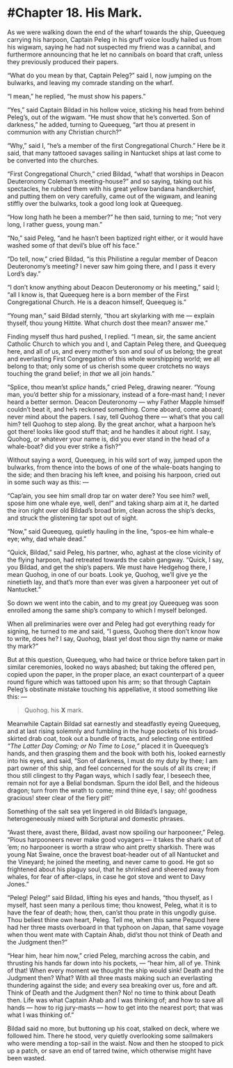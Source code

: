 #Chapter 18. 
His Mark.
=========

As we were walking down the end of the wharf towards the ship, Queequeg
carrying his harpoon, Captain Peleg in his gruff voice loudly hailed us from
his wigwam, saying he had not suspected my friend was a cannibal, and
furthermore announcing that he let no cannibals on board that craft, unless
they previously produced their papers.

“What do you mean by that, Captain Peleg?” said I, now jumping on the bulwarks,
and leaving my comrade standing on the wharf.

“I mean,” he replied, “he must show his papers.”

“Yes,” said Captain Bildad in his hollow voice, sticking his head from behind
Peleg’s, out of the wigwam. “He must show that he’s converted.  Son of
darkness,” he added, turning to Queequeg, “art thou at present in communion
with any Christian church?”

“Why,” said I, “he’s a member of the first Congregational Church.” Here be it
said, that many tattooed savages sailing in Nantucket ships at last come to be
converted into the churches.

“First Congregational Church,” cried Bildad, “what! that worships in Deacon
Deuteronomy Coleman’s meeting-house?” and so saying, taking out his spectacles,
he rubbed them with his great yellow bandana handkerchief, and putting them on
very carefully, came out of the wigwam, and leaning stiffly over the bulwarks,
took a good long look at Queequeg.

“How long hath he been a member?” he then said, turning to me; “not very long,
I rather guess, young man.”

“No,” said Peleg, “and he hasn’t been baptized right either, or it would have
washed some of that devil’s blue off his face.”

“Do tell, now,” cried Bildad, “is this Philistine a regular member of Deacon
Deuteronomy’s meeting? I never saw him going there, and I pass it every Lord’s
day.”

“I don’t know anything about Deacon Deuteronomy or his meeting,” said I; “all I
know is, that Queequeg here is a born member of the First Congregational
Church. He is a deacon himself, Queequeg is.”

“Young man,” said Bildad sternly, “thou art skylarking with me — explain
thyself, thou young Hittite. What church dost thee mean? answer me.”

Finding myself thus hard pushed, I replied. “I mean, sir, the same ancient
Catholic Church to which you and I, and Captain Peleg there, and Queequeg here,
and all of us, and every mother’s son and soul of us belong; the great and
everlasting First Congregation of this whole worshipping world; we all belong
to that; only some of us cherish some queer crotchets no ways touching the
grand belief; in *that* we all join hands.”

“Splice, thou mean’st *splice* hands,” cried Peleg, drawing nearer. “Young man,
you’d better ship for a missionary, instead of a fore-mast hand; I never heard
a better sermon. Deacon Deuteronomy — why Father Mapple himself couldn’t beat
it, and he’s reckoned something. Come aboard, come aboard; never mind about the
papers. I say, tell Quohog there — what’s that you call him? tell Quohog to
step along. By the great anchor, what a harpoon he’s got there! looks like good
stuff that; and he handles it about right. I say, Quohog, or whatever your name
is, did you ever stand in the head of a whale-boat? did you ever strike a
fish?”

Without saying a word, Queequeg, in his wild sort of way, jumped upon the
bulwarks, from thence into the bows of one of the whale-boats hanging to the
side; and then bracing his left knee, and poising his harpoon, cried out in
some such way as this: — 

“Cap’ain, you see him small drop tar on water dere? You see him? well, spose
him one whale eye, well, den!” and taking sharp aim at it, he darted the iron
right over old Bildad’s broad brim, clean across the ship’s decks, and struck
the glistening tar spot out of sight.

“Now,” said Queequeg, quietly hauling in the line, “spos-ee him whale-e eye;
why, dad whale dead.”

“Quick, Bildad,” said Peleg, his partner, who, aghast at the close vicinity of
the flying harpoon, had retreated towards the cabin gangway.  “Quick, I say,
you Bildad, and get the ship’s papers. We must have Hedgehog there, I mean
Quohog, in one of our boats. Look ye, Quohog, we’ll give ye the ninetieth lay,
and that’s more than ever was given a harpooneer yet out of Nantucket.”

So down we went into the cabin, and to my great joy Queequeg was soon enrolled
among the same ship’s company to which I myself belonged.

When all preliminaries were over and Peleg had got everything ready for
signing, he turned to me and said, “I guess, Quohog there don’t know how to
write, does he? I say, Quohog, blast ye! dost thou sign thy name or make thy
mark?”

But at this question, Queequeg, who had twice or thrice before taken part in
similar ceremonies, looked no ways abashed; but taking the offered pen, copied
upon the paper, in the proper place, an exact counterpart of a queer round
figure which was tattooed upon his arm; so that through Captain Peleg’s
obstinate mistake touching his appellative, it stood something like this: — 

> Quohog. his __X__ mark.

Meanwhile Captain Bildad sat earnestly and steadfastly eyeing Queequeg, and at
last rising solemnly and fumbling in the huge pockets of his broad-skirted drab
coat, took out a bundle of tracts, and selecting one entitled _“The Latter Day
Coming; or No Time to Lose,”_ placed it in Queequeg’s hands, and then grasping
them and the book with both his, looked earnestly into his eyes, and said, “Son
of darkness, I must do my duty by thee; I am part owner of this ship, and feel
concerned for the souls of all its crew; if thou still clingest to thy Pagan
ways, which I sadly fear, I beseech thee, remain not for aye a Belial bondsman.
Spurn the idol Bell, and the hideous dragon; turn from the wrath to come; mind
thine eye, I say; oh! goodness gracious! steer clear of the fiery pit!”

Something of the salt sea yet lingered in old Bildad’s language,
heterogeneously mixed with Scriptural and domestic phrases.

“Avast there, avast there, Bildad, avast now spoiling our harpooneer,” Peleg.
“Pious harpooneers never make good voyagers — it takes the shark out of ’em; no
harpooneer is worth a straw who aint pretty sharkish.  There was young Nat
Swaine, once the bravest boat-header out of all Nantucket and the Vineyard; he
joined the meeting, and never came to good. He got so frightened about his
plaguy soul, that he shrinked and sheered away from whales, for fear of
after-claps, in case he got stove and went to Davy Jones.”

“Peleg! Peleg!” said Bildad, lifting his eyes and hands, “thou thyself, as I
myself, hast seen many a perilous time; thou knowest, Peleg, what it is to have
the fear of death; how, then, can’st thou prate in this ungodly guise. Thou
beliest thine own heart, Peleg. Tell me, when this same Pequod here had her
three masts overboard in that typhoon on Japan, that same voyage when thou went
mate with Captain Ahab, did’st thou not think of Death and the Judgment then?”

“Hear him, hear him now,” cried Peleg, marching across the cabin, and thrusting
his hands far down into his pockets, — “hear him, all of ye.  Think of that!
When every moment we thought the ship would sink!  Death and the Judgment then?
What? With all three masts making such an everlasting thundering against the
side; and every sea breaking over us, fore and aft. Think of Death and the
Judgment then? No! no time to think about Death then. Life was what Captain
Ahab and I was thinking of; and how to save all hands — how to rig jury-masts —
how to get into the nearest port; that was what I was thinking of.”

Bildad said no more, but buttoning up his coat, stalked on deck, where we
followed him. There he stood, very quietly overlooking some sailmakers who were
mending a top-sail in the waist. Now and then he stooped to pick up a patch, or
save an end of tarred twine, which otherwise might have been wasted.



